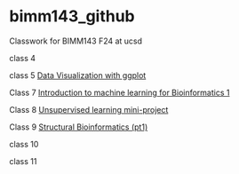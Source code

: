# bimm143_github
Classwork for BIMM143 F24 at ucsd

class 4 []()

class 5 [Data Visualization with ggplot]( )

Class 7 [Introduction to machine learning for Bioinformatics 1](https://github.com/ShubhyM/bimm143_github/blob/main/Class%2007/Class%2007.md)

Class 8 [Unsupervised learning mini-project](https://github.com/ShubhyM/bimm143_github/blob/main/Class%2008/lab08.md)

Class 9 [Structural Bioinformatics (pt1)](https://github.com/ShubhyM/bimm143_github/blob/main/Class%2009/Class-09-.pdf)

class 10 []()

class 11 []()

